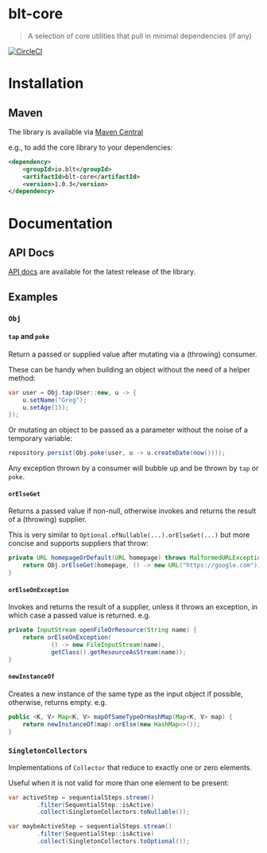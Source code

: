 # blt-core
> A selection of core utilities that pull in minimal dependencies (if any)

[![CircleCI](https://dl.circleci.com/status-badge/img/gh/michaelcowan/blt-core/tree/master.svg?style=svg)](https://dl.circleci.com/status-badge/redirect/gh/michaelcowan/blt-core/tree/master)

# Installation

## Maven

The library is available via [Maven Central](https://central.sonatype.com/artifact/io.blt/blt-core)

e.g., to add the core library to your dependencies:

```xml
<dependency>
    <groupId>io.blt</groupId>
    <artifactId>blt-core</artifactId>
    <version>1.0.3</version>
</dependency>
```

# Documentation

## API Docs

[API docs](https://michaelcowan.github.io/blt-core/apidocs) are available for the latest release of the library.

## Examples

### `Obj`

#### `tap` and `poke`

Return a passed or supplied value after mutating via a (throwing) consumer.

These can be handy when building an object without the need of a helper method:

```java
var user = Obj.tap(User::new, u -> {
    u.setName("Greg");
    u.setAge(15);
});
```

Or mutating an object to be passed as a parameter without the noise of a temporary variable:

```java
repository.persist(Obj.poke(user, u -> u.createDate(now())));
```

Any exception thrown by a consumer will bubble up and be thrown by `tap` or `poke`.

#### `orElseGet`

Returns a passed value if non-null, otherwise invokes and returns the result of a (throwing) supplier.

This is very similar to `Optional.ofNullable(...).orElseGet(...)` but more concise and supports suppliers that throw:

```java
private URL homepageOrDefault(URL homepage) throws MalformedURLException {
    return Obj.orElseGet(homepage, () -> new URL("https://google.com"));
}
```

#### `orElseOnException`

Invokes and returns the result of a supplier, unless it throws an exception, in which case a passed value is returned. 
e.g.

```java
private InputStream openFileOrResource(String name) {
    return orElseOnException(
            () -> new FileInputStream(name),
            getClass().getResourceAsStream(name));
}
```

#### `newInstanceOf`

Creates a new instance of the same type as the input object if possible, otherwise, returns empty. e.g.

```java
public <K, V> Map<K, V> mapOfSameTypeOrHashMap(Map<K, V> map) {
    return newInstanceOf(map).orElse(new HashMap<>());
}
```

### `SingletonCollectors`

Implementations of `Collector` that reduce to exactly one or zero elements.

Useful when it is not valid for more than one element to be present:

```java
var activeStep = sequentialSteps.stream()
        .filter(SequentialStep::isActive)
        .collect(SingletonCollectors.toNullable());
```

```java
var maybeActiveStep = sequentialSteps.stream()
        .filter(SequentialStep::isActive)
        .collect(SingletonCollectors.toOptional());
```
